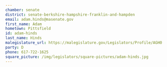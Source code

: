 ```yaml
---
chamber: senate
district: senate-berkshire-hampshire-franklin-and-hampden
email: adam.hinds@masenate.gov
first_name: Adam
hometown: Pittsfield
id: adam-hinds
last_name: Hinds
malegislature_url: https://malegislature.gov/Legislators/Profile/AGH0
party: D
phone: 617-722-1625
square_picture: /img/legislators/square-pictures/adam-hinds.jpg
---
```

